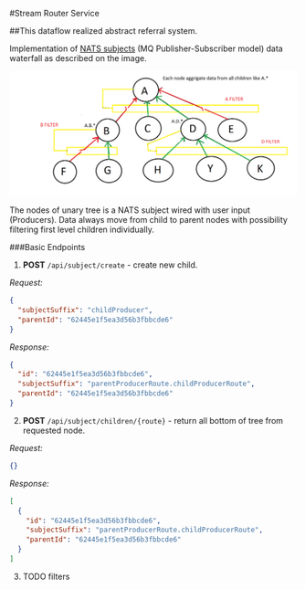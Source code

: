 #Stream Router Service

##This dataflow realized abstract referral system.

Implementation of [NATS subjects] (MQ Publisher-Subscriber model) data waterfall as described on the image. 

<img src="proof_of_concept.png" width="800" alt="Data spread"/>


The nodes of unary tree is a NATS subject wired with user input (Producers).
Data always move from child to parent nodes with possibility filtering first level children individually. 

###Basic Endpoints

1. **POST** ``/api/subject/create`` - create new child.

_Request:_
```json
{
  "subjectSuffix": "childProducer",
  "parentId": "62445e1f5ea3d56b3fbbcde6"
}
```

_Response:_
```json
{
  "id": "62445e1f5ea3d56b3fbbcde6",
  "subjectSuffix": "parentProducerRoute.childProducerRoute",
  "parentId": "62445e1f5ea3d56b3fbbcde6"
}
```

2. **POST** ``/api/subject/children/{route}`` - return all bottom of tree from requested node.

_Request:_
```json
{}
```

_Response:_
```json
[
  {
    "id": "62445e1f5ea3d56b3fbbcde6",
    "subjectSuffix": "parentProducerRoute.childProducerRoute",
    "parentId": "62445e1f5ea3d56b3fbbcde6"
  }
]
```

3. TODO filters

[NATS subjects]:https://docs.nats.io/nats-concepts/subjects